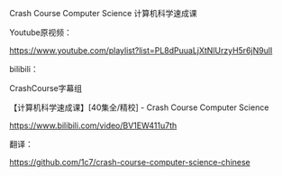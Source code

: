 Crash Course Computer Science 计算机科学速成课

Youtube原视频：

https://www.youtube.com/playlist?list=PL8dPuuaLjXtNlUrzyH5r6jN9ulI

bilibili：

CrashCourse字幕组

【计算机科学速成课】[40集全/精校] - Crash Course Computer Science

https://www.bilibili.com/video/BV1EW411u7th


翻译：

https://github.com/1c7/crash-course-computer-science-chinese
